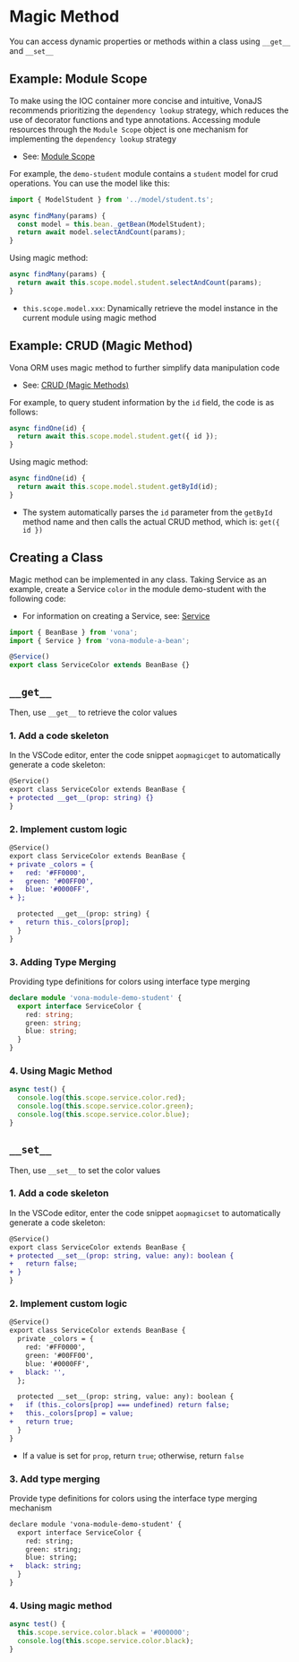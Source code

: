 # Magic Method

You can access dynamic properties or methods within a class using `__get__` and `__set__`

## Example: Module Scope

To make using the IOC container more concise and intuitive, VonaJS recommends prioritizing the `dependency lookup` strategy, which reduces the use of decorator functions and type annotations. Accessing module resources through the `Module Scope` object is one mechanism for implementing the `dependency lookup` strategy

- See: [Module Scope](../../essentials/scope/introduction.md)

For example, the `demo-student` module contains a `student` model for crud operations. You can use the model like this:

``` typescript
import { ModelStudent } from '../model/student.ts';

async findMany(params) {
  const model = this.bean._getBean(ModelStudent);
  return await model.selectAndCount(params);
}
```

Using magic method:

``` typescript
async findMany(params) {
  return await this.scope.model.student.selectAndCount(params);
}
```

- `this.scope.model.xxx`: Dynamically retrieve the model instance in the current module using magic method

## Example: CRUD (Magic Method)

Vona ORM uses magic method to further simplify data manipulation code

- See: [CRUD (Magic Methods)](../../techniques/orm/crud-magic.md)

For example, to query student information by the `id` field, the code is as follows:

``` typescript
async findOne(id) {
  return await this.scope.model.student.get({ id });
}
```

Using magic method:

``` typescript
async findOne(id) {
  return await this.scope.model.student.getById(id);
}
```

- The system automatically parses the `id` parameter from the `getById` method name and then calls the actual CRUD method, which is: `get({ id })`

## Creating a Class

Magic method can be implemented in any class. Taking Service as an example, create a Service `color` in the module demo-student with the following code:

- For information on creating a Service, see: [Service](../../essentials/api/service.md)

``` typescript
import { BeanBase } from 'vona';
import { Service } from 'vona-module-a-bean';

@Service()
export class ServiceColor extends BeanBase {}
```

## `__get__`

Then, use `__get__` to retrieve the color values

### 1. Add a code skeleton

In the VSCode editor, enter the code snippet `aopmagicget` to automatically generate a code skeleton:

``` diff
@Service()
export class ServiceColor extends BeanBase {
+ protected __get__(prop: string) {}
}
```

### 2. Implement custom logic

``` diff
@Service()
export class ServiceColor extends BeanBase {
+ private _colors = {
+   red: '#FF0000',
+   green: '#00FF00',
+   blue: '#0000FF',
+ };

  protected __get__(prop: string) {
+   return this._colors[prop];
  }
}
```

### 3. Adding Type Merging

Providing type definitions for colors using interface type merging

``` typescript
declare module 'vona-module-demo-student' {
  export interface ServiceColor {
    red: string;
    green: string;
    blue: string;
  }
}
```

### 4. Using Magic Method

```typescript
async test() {
  console.log(this.scope.service.color.red);
  console.log(this.scope.service.color.green);
  console.log(this.scope.service.color.blue);
}
```

## `__set__`

Then, use `__set__` to set the color values

### 1. Add a code skeleton

In the VSCode editor, enter the code snippet `aopmagicset` to automatically generate a code skeleton:

``` diff
@Service()
export class ServiceColor extends BeanBase {
+ protected __set__(prop: string, value: any): boolean {
+   return false;
+ }
}
```

### 2. Implement custom logic

``` diff
@Service()
export class ServiceColor extends BeanBase {
  private _colors = {
    red: '#FF0000',
    green: '#00FF00',
    blue: '#0000FF',
+   black: '',
  };

  protected __set__(prop: string, value: any): boolean {
+   if (this._colors[prop] === undefined) return false;
+   this._colors[prop] = value;
+   return true;
  }
}
```

- If a value is set for `prop`, return `true`; otherwise, return `false`

### 3. Add type merging

Provide type definitions for colors using the interface type merging mechanism

``` diff
declare module 'vona-module-demo-student' {
  export interface ServiceColor {
    red: string;
    green: string;
    blue: string;
+   black: string;
  }
}
```

### 4. Using magic method

```typescript
async test() {
  this.scope.service.color.black = '#000000';
  console.log(this.scope.service.color.black);
}
```

